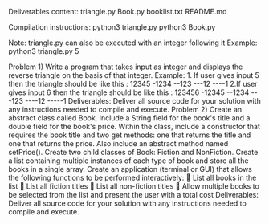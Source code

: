 Deliverables content:
triangle.py
Book.py
booklist.txt
README.md



Compilation instructions:
python3 triangle.py
python3 Book.py

Note: triangle.py can also be executed with an integer following it
Example:
python3 triangle.py 5





Problem 1)
Write a program that takes input as integer and displays the reverse triangle on the basis of
that integer.
Example: 1.
If user gives input 5 then the triangle should be like this :
12345
-1234
--123
---12
----1
2.If user gives input 6 then the triangle should be like this :
123456
-12345
--1234
---123
----12
-----1
Deliverables: Deliver all source code for your solution with any instructions needed to
compile and execute.
Problem 2)
Create an abstract class called Book. Include a String field for the book&#39;s title and a double
field for the book&#39;s price. Within the class, include a constructor that requires the book title
and two get methods: one that returns the title and one that returns the price. Also include an
abstract method named setPrice(). Create two child classes of
Book: Fiction and NonFiction. Create a list containing multiple instances of each type of
book and store all the books in a single array.
Create an application (terminal or GUI) that allows the following functions to be performed
interactively:
 List all books in the list
 List all fiction titles
 List all non-fiction titles
 Allow multiple books to be selected from the list and present the user with a total cost
Deliverables: Deliver all source code for your solution with any instructions needed to
compile and execute.
